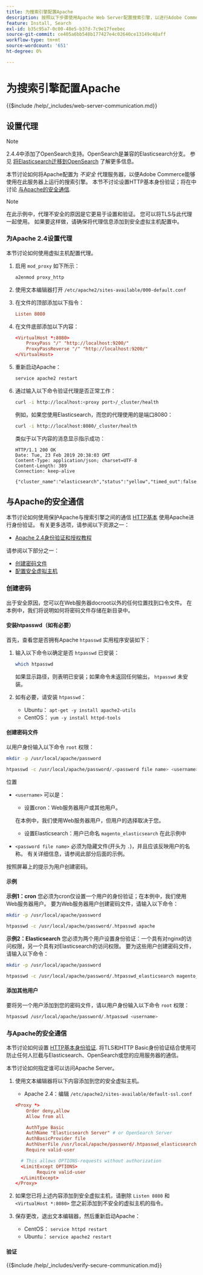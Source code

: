 ```yaml
---
title: 为搜索引擎配置Apache
description: 按照以下步骤使用Apache Web Server配置搜索引擎，以进行Adobe Commerce和Magento Open Source的内部安装。
feature: Install, Search
exl-id: b35c95a7-0c00-48e5-b37d-7c9e17feebec
source-git-commit: ce405a6bb548b177427e4c02640ce13149c48aff
workflow-type: tm+mt
source-wordcount: '651'
ht-degree: 0%

---
```


# 为搜索引擎配置Apache

{{$include /help/_includes/web-server-communication.md}}

## 设置代理

>[!NOTE]
>
>2.4.4中添加了OpenSearch支持。OpenSearch是兼容的Elasticsearch分支。 参见 [将Elasticsearch迁移到OpenSearch](../../../upgrade/prepare/opensearch-migration.md) 了解更多信息。

本节讨论如何将Apache配置为 *不安全* 代理服务器，以便Adobe Commerce能够使用在此服务器上运行的搜索引擎。 本节不讨论设置HTTP基本身份验证；将在中讨论 [与Apache的安全通信](#secure-communication-with-apache).

>[!NOTE]
>
>在此示例中，代理不安全的原因是它更易于设置和验证。 您可以将TLS与此代理一起使用。 如果要这样做，请确保将代理信息添加到安全虚拟主机配置中。

### 为Apache 2.4设置代理

本节讨论如何使用虚拟主机配置代理。

1. 启用 `mod_proxy` 如下所示：

   ```bash
   a2enmod proxy_http
   ```

1. 使用文本编辑器打开 `/etc/apache2/sites-available/000-default.conf`
1. 在文件的顶部添加以下指令：

   ```conf
   Listen 8080
   ```

1. 在文件底部添加以下内容：

   ```conf
   <VirtualHost *:8080>
       ProxyPass "/" "http://localhost:9200/"
       ProxyPassReverse "/" "http://localhost:9200/"
   </VirtualHost>
   ```

1. 重新启动Apache：

   ```bash
   service apache2 restart
   ```

1. 通过输入以下命令验证代理是否正常工作：

   ```bash
   curl -i http://localhost:<proxy port>/_cluster/health
   ```

   例如，如果您使用Elasticsearch，而您的代理使用的是端口8080：

   ```bash
   curl -i http://localhost:8080/_cluster/health
   ```

   类似于以下内容的消息显示指示成功：

   ```terminal
   HTTP/1.1 200 OK
   Date: Tue, 23 Feb 2019 20:38:03 GMT
   Content-Type: application/json; charset=UTF-8
   Content-Length: 389
   Connection: keep-alive
   
   {"cluster_name":"elasticsearch","status":"yellow","timed_out":false,"number_of_nodes":1,"number_of_data_nodes":1,"active_primary_shards":5,"active_shards":5,"relocating_shards":0,"initializing_shards":0,"unassigned_shards":5,"delayed_unassigned_shards":0,"number_of_pending_tasks":0,"number_of_in_flight_fetch":0,"task_max_waiting_in_queue_millis":0,"active_shards_percent_as_number":50.0}
   ```

## 与Apache的安全通信

本节讨论如何使用保护Apache与搜索引擎之间的通信 [HTTP基本](https://datatracker.ietf.org/doc/html/rfc2617) 使用Apache进行身份验证。 有关更多选项，请参阅以下资源之一：

* [Apache 2.4身份验证和授权教程](https://httpd.apache.org/docs/2.4/howto/auth.html)

请参阅以下部分之一：

* [创建密码文件](#create-a-password)
* [配置安全虚拟主机](#secure-communication-with-apache)

### 创建密码

出于安全原因，您可以在Web服务器docroot以外的任何位置找到口令文件。 在本例中，我们将说明如何将密码文件存储在新目录中。

#### 安装htpasswd（如有必要）

首先，查看您是否拥有Apache `htpasswd` 实用程序安装如下：

1. 输入以下命令以确定是否 `htpasswd` 已安装：

   ```bash
   which htpasswd
   ```

   如果显示路径，则表明已安装；如果命令未返回任何输出， `htpasswd` 未安装。

1. 如有必要，请安装 `htpasswd`：

   * Ubuntu： `apt-get -y install apache2-utils`
   * CentOS： `yum -y install httpd-tools`

#### 创建密码文件

以用户身份输入以下命令 `root` 权限：

```bash
mkdir -p /usr/local/apache/password
```

```bash
htpasswd -c /usr/local/apache/password/.<password file name> <username>
```

位置

* `<username>` 可以是：

   * 设置cron：Web服务器用户或其他用户。

  在本例中，我们使用Web服务器用户，但用户的选择取决于您。

   * 设置Elasticsearch：用户已命名 `magento_elasticsearch` 在此示例中

* `<password file name>` 必须为隐藏文件(开头为 `.`)，并且应该反映用户的名称。 有关详细信息，请参阅此部分后面的示例。

按照屏幕上的提示为用户创建密码。

#### 示例

**示例1：cron**
您必须为cron仅设置一个用户的身份验证；在本例中，我们使用Web服务器用户。 要为Web服务器用户创建密码文件，请输入以下命令：

```bash
mkdir -p /usr/local/apache/password
```

```bash
htpasswd -c /usr/local/apache/password/.htpasswd apache
```

**示例2：Elasticsearch**
您必须为两个用户设置身份验证：一个具有对nginx的访问权限，另一个具有对Elasticsearch的访问权限。 要为这些用户创建密码文件，请输入以下命令：

```bash
mkdir -p /usr/local/apache/password
```

```bash
htpasswd -c /usr/local/apache/password/.htpasswd_elasticsearch magento_elasticsearch
```

#### 添加其他用户

要将另一个用户添加到您的密码文件，请以用户身份输入以下命令 `root` 权限：

```bash
htpasswd /usr/local/apache/password/.htpasswd <username>
```

### 与Apache的安全通信

本节讨论如何设置 [HTTP基本身份验证](https://httpd.apache.org/docs/2.2/howto/auth.html). 将TLS和HTTP Basic身份验证结合使用可防止任何人拦截与Elasticsearch、OpenSearch或您的应用服务器的通信。

本节讨论如何指定谁可以访问Apache Server。

1. 使用文本编辑器将以下内容添加到您的安全虚拟主机。

   * Apache 2.4：编辑 `/etc/apache2/sites-available/default-ssl.conf`

   ```conf
   <Proxy *>
       Order deny,allow
       Allow from all
   
       AuthType Basic
       AuthName "Elasticsearch Server" # or OpenSearch Server
       AuthBasicProvider file
       AuthUserFile /usr/local/apache/password/.htpasswd_elasticsearch
       Require valid-user
   
     # This allows OPTIONS-requests without authorization
     <LimitExcept OPTIONS>
           Require valid-user
     </LimitExcept>
   </Proxy>
   ```

1. 如果您已将上述内容添加到安全虚拟主机，请删除 `Listen 8080` 和 `<VirtualHost *:8080>` 您之前添加到不安全的虚拟主机的指令。

1. 保存更改，退出文本编辑器，然后重新启动Apache：

   * CentOS： `service httpd restart`
   * Ubuntu： `service apache2 restart`

#### 验证

{{$include /help/_includes/verify-secure-communication.md}}
